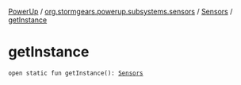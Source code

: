 [PowerUp](../../index.md) / [org.stormgears.powerup.subsystems.sensors](../index.md) / [Sensors](index.md) / [getInstance](./get-instance.md)

# getInstance

`open static fun getInstance(): `[`Sensors`](index.md)